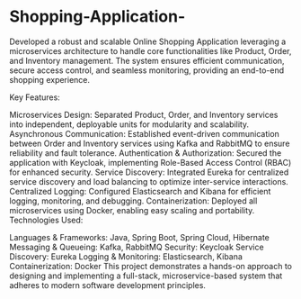 # Shopping-Application-
Developed a robust and scalable Online Shopping Application leveraging a microservices architecture to handle core functionalities like Product, Order, and Inventory management. The system ensures efficient communication, secure access control, and seamless monitoring, providing an end-to-end shopping experience.

Key Features:

Microservices Design:
Separated Product, Order, and Inventory services into independent, deployable units for modularity and scalability.
Asynchronous Communication:
Established event-driven communication between Order and Inventory services using Kafka and RabbitMQ to ensure reliability and fault tolerance.
Authentication & Authorization:
Secured the application with Keycloak, implementing Role-Based Access Control (RBAC) for enhanced security.
Service Discovery:
Integrated Eureka for centralized service discovery and load balancing to optimize inter-service interactions.
Centralized Logging:
Configured Elasticsearch and Kibana for efficient logging, monitoring, and debugging.
Containerization:
Deployed all microservices using Docker, enabling easy scaling and portability.
Technologies Used:

Languages & Frameworks: Java, Spring Boot, Spring Cloud, Hibernate
Messaging & Queueing: Kafka, RabbitMQ
Security: Keycloak
Service Discovery: Eureka
Logging & Monitoring: Elasticsearch, Kibana
Containerization: Docker
This project demonstrates a hands-on approach to designing and implementing a full-stack, microservice-based system that adheres to modern software development principles.






